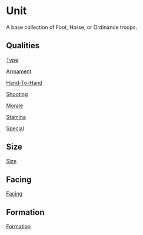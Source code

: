 # Unit
A base collection of Foot, Horse, or Ordinance troops.

## Qualities
[Type][type]

[Armament][armament]

[Hand-To-Hand][hand-to-hand]

[Shooting][shooting]

[Morale][morale]

[Stamina][stamina]

[Special][special]

## Size
[Size][size]

## Facing
[Facing][facing]

## Formation
[Formation][formation]

[type]: ./qualities/type.md
[armament]: ./qualities/armament.md
[hand-to-hand]: ./qualities/hand-to-hand.md
[shooting]: ./qualities/shooting.md
[morale]: ./qualities/morale.md
[stamina]: ./qualities/stamina.md
[special]: ./qualities/special.md
[size]: ./size/size.md
[facing]: ./facing.md
[formation]: ./formation.md
